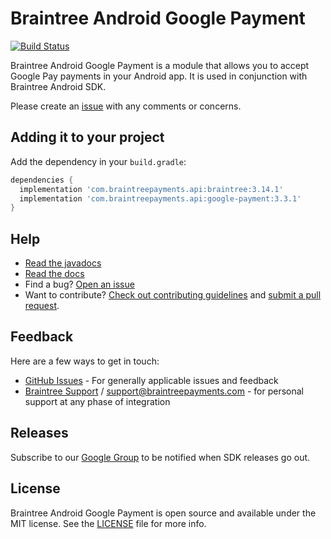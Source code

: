 # Braintree Android Google Payment
[![Build Status](https://travis-ci.org/braintree/braintree-android-google-payment.svg?branch=master)](https://travis-ci.org/braintree/braintree-android-google-payment.svg?branch=master)

Braintree Android Google Payment is a module that allows you to accept Google Pay payments in your Android app. It is used in conjunction with Braintree Android SDK.

Please create an [issue](https://github.com/braintree/braintree-android-google-payment/issues) with any comments or concerns.

## Adding it to your project

Add the dependency in your `build.gradle`:

```groovy
dependencies {
  implementation 'com.braintreepayments.api:braintree:3.14.1'
  implementation 'com.braintreepayments.api:google-payment:3.3.1'
}
```

## Help

* [Read the javadocs](http://javadoc.io/doc/com.braintreepayments.api/google-payment/)
* [Read the docs](https://developers.braintreepayments.com/guides/google-pay/client-side/android/v2)
* Find a bug? [Open an issue](https://github.com/braintree/braintree-android-google-payment/issues)
* Want to contribute? [Check out contributing guidelines](CONTRIBUTING.md) and [submit a pull request](https://help.github.com/articles/creating-a-pull-request).

## Feedback

Here are a few ways to get in touch:

* [GitHub Issues](https://github.com/braintree/braintree-android-google-payment/issues) - For generally applicable issues and feedback
* [Braintree Support](https://articles.braintreepayments.com/) / [support@braintreepayments.com](mailto:support@braintreepayments.com) -
for personal support at any phase of integration

## Releases

Subscribe to our [Google Group](https://groups.google.com/forum/#!forum/braintree-sdk-announce) to
be notified when SDK releases go out.

## License

Braintree Android Google Payment is open source and available under the MIT license. See the [LICENSE](LICENSE) file for more info.
